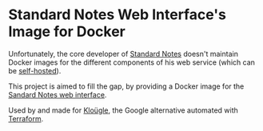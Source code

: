 Standard Notes Web Interface's Image for Docker
===============================================

Unfortunately, the core developer of [Standard Notes](https://standardnotes.org/)
doesn't maintain Docker images for the different components of his web service
(which can be [self-hosted](https://docs.standardnotes.org/self-hosting/self-hosting-with-docker)).

This project is aimed to fill the gap, by providing a Docker image for the
[Sandard Notes web interface](https://github.com/standardnotes/web).

Used by and made for [Kloügle](https://github.com/arugifa/klougle), the Google
alternative automated with [Terraform](https://www.terraform.io/).
